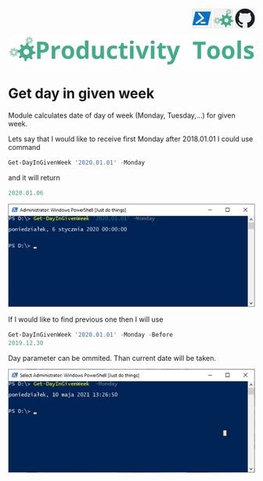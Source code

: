 <!--Category:PowerShell--> 
 <p align="right">
    <a href="https://www.powershellgallery.com/packages/ProductivityTools.GetDayInGivenWeek/"><img src="Images/Header/Powershell_border_40px.png" /></a>
    <a href="http://www.productivitytools.tech/get-day-in-given-week/"><img src="Images/Header/ProductivityTools_green_40px_2.png" /><a> 
    <a href="https://github.com/pwujczyk/ProductivityTools.ConvertDocuments/"><img src="Images/Header/Github_border_40px.png" /></a>
</p>
<p align="center">
    <a href="http://http://productivitytools.tech/">
        <img src="Images/Header/LogoTitle_green_500px.png" />
    </a>
</p>

# Get day in given week

Module calculates date of day of week (Monday, Tuesday,…) for given week.

Lets say that I would like to receive first Monday after 2018.01.01 I could use command

```powershell
Get-DayInGivenWeek '2020.01.01' -Monday
```
and it will return

```powershell
2020.01.06
```
![Simlest command](Images/SimpleExample.png)


If I would like to find previous one then I will use

```powershell
Get-DayInGivenWeek '2020.01.01' -Monday -Before
2019.12.30
```

Day parameter can be ommited. Than current date will be taken.

![Simlest command](Images/CleanVersion.png)
